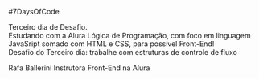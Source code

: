 #7DaysOfCode

Terceiro dia de Desafio.</br>Estudando com a Alura Lógica de Programação, com foco em linguagem JavaSript somado com HTML e CSS, para possível Front-End!</br>
Desafio do Terceiro dia: trabalhe com estruturas de controle de fluxo

Rafa Ballerini Instrutora Front-End na Alura
